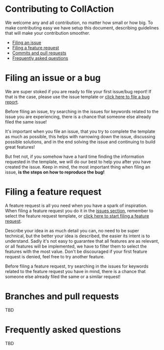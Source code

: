 # Contributing to CollAction
We welcome any and all contribution, no matter how small or how big. To make contributing easy we have setup this document, describing guidelines that will make your contribution smoother.

- [Filing an issue](#filing-an-issue)
- [Filing a feature request](#feature-request)
- [Commits and pull requests](#branches-prs)
- [Frequently asked questions](#faq)

# <a name="filing-an-issue"></a> Filing an issue or a bug
We are super stoked if you are ready to file your first issue/bug report! If that is the case, please use the issue template or [click here to file a bug report](https://github.com/CollActionteam/collaction_app/issues/new?assignees=&labels=&template=bug_report.md&title=%5BBUG%5D%3A+Your+issue+title+here).

Before filing an issue, try searching in the issues for keywords related to the issue you are experiencing, there is a chance that someone else already filed the same issue!

It's important when you file an issue, that you try to complete the template as much as possible, this helps with narrowing down the issue, discussing possible solutions, and in the end solving the issue and continuing to build great features!

But fret not, if you somehow have a hard time finding the information requested in the template, we will do our best to help you after you have created the issue. Keep in mind, the most important thing when filing an issue, **is the steps on how to reproduce the bug!**

# <a name="feature-request"></a> Filing a feature request
A feature request is all you need when you have a spark of inspiration. When filing a feature request you do it in the [issues section](https://github.com/CollActionteam/collaction_app/issues), remember to select the feature request template, or [click here to start filing a feature request](https://github.com/CollActionteam/collaction_app/issues/new?assignees=&labels=&template=feature_request.md&title=%5BSUGGESTION%5D%3A+Your+suggestion+title+here).

Describe your idea in as much detail you can, no need to be super technical, but the better your idea is described, the easier its intent is to understand. Sadly it's not easy to guarantee that all features are as relevant, or all features will be implemented, we have to filter them to select the features with the most value. Don't be discouraged if your first feature request is denied, feel free to try another feature.

Before filing a feature request, try searching in the issues for keywords related to the feature request you have in mind, there is a chance that someone else already filed the same or a similar request!

# <a name="branches-prs"></a> Branches and pull requests
TBD

# <a name="faq"></a> Frequently asked questions
TBD
